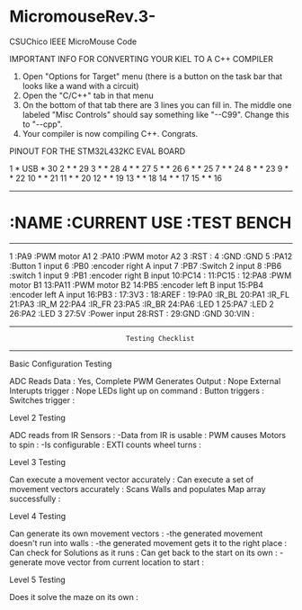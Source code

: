 # MicromouseRev.3-
CSUChico IEEE MicroMouse Code

IMPORTANT INFO FOR CONVERTING YOUR KIEL TO A C++ COMPILER
1. Open "Options for Target" menu (there is a button on the task bar that looks like a wand with a circuit)
2. Open the "C/C++" tab in that menu
3. On the bottom of that tab there are 3 lines you can fill in. The middle one labeled "Misc Controls" should say
   something like "--C99". Change this to "--cpp". 
4. Your compiler is now compiling C++. Congrats.


PINOUT FOR THE STM32L432KC EVAL BOARD

 1 *   USB   * 30
 2 *         * 29
 3 *         * 28
 4 *         * 27
 5 *         * 26
 6 *         * 25
 7 *         * 24
 8 *         * 23
 9 *         * 22
10 *         * 21
11 *         * 20
12 *         * 19
13 *         * 18
14 *         * 17
15 *         * 16

*******************************************************
# :NAME         :CURRENT USE              :TEST BENCH
*******************************************************
1 :PA9          :PWM motor A1
2 :PA10         :PWM motor A2
3 :RST          :
4 :GND          :GND
5 :PA12         :Button 1 input
6 :PB0          :encoder right A input
7 :PB7          :Switch 2 input
8 :PB6          :switch 1 input
9 :PB1          :encoder right B input
10:PC14         :
11:PC15         :
12:PA8          :PWM motor B1
13:PA11         :PWM motor B2
14:PB5          :encoder left B input
15:PB4          :encoder left A input
16:PB3          :
17:3V3          :
18:AREF         :
19:PA0          :IR_BL
20:PA1          :IR_FL
21:PA3          :IR_M
22:PA4          :IR_FR
23:PA5          :IR_BR
24:PA6          :LED 1
25:PA7          :LED 2
26:PA2          :LED 3
27:5V           :Power input
28:RST          :
29:GND          :GND
30:VIN          :


****************************************************************************************
                                 Testing Checklist
****************************************************************************************

Basic Configuration Testing

ADC Reads Data             : Yes, Complete
PWM Generates Output       : Nope
External Interupts trigger : Nope
LEDs light up on command   :
Button triggers            :
Switches trigger           :

Level 2 Testing 

ADC reads from IR Sensors  :
-Data from IR is usable    :
PWM causes Motors to spin  :
-Is configurable           :
EXTI counts wheel turns    :

Level 3 Testing 

Can execute a movement vector accurately              :
Can execute a set of movement vectors accurately      :
Scans Walls and populates Map array successfully      :

Level 4 Testing

Can generate its own movement vectors                 :
-the generated movement doesn't run into walls        :
-the generated movement gets it to the right place    :
Can check for Solutions as it runs                    :
Can get back to the start on its own                  :
-generate move vector from current location to start  :

Level 5 Testing

Does it solve the maze on its own                     :
